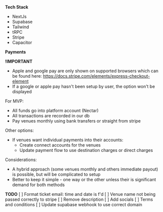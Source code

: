 **Tech Stack**

- NextJs
- Supabase
- Tailwind
- tRPC
- Stripe
- Capacitor

**Payments**

**!IMPORTANT**

- Apple and google pay are only shown on supported browsers which can be found here: https://docs.stripe.com/elements/express-checkout-element
- If a google or apple pay hasn't been setup by user, the option won't be displayed

For MVP:

- All funds go into platform account (Nectar)
- All transactions are recorded in our db
- Pay venues monthly using bank transfers or straight from stripe

Other options:

- If venues want individual payments into their accounts:
  - Create connect accounts for the venues
  - Update payment flow to use destination charges or direct charges

Considerations:

- A hybrid approach (some venues monthly and others immediate payout) is possible, but will be complicated to setup
- Better to keep it simple - one way or the other unless their is significant demand for both methods

**TODO**
[ ] Format ticket email: time and date is f'd
[ ] Venue name not being passed correctly to stripe
[ ] Remove description
[ ] Add socials
[ ] Terms and conditions
[ ] Update supabase webhook to use correct domain
